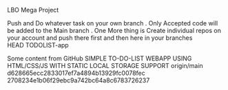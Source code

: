 
LBO
Mega Project 


Push and Do whatever task on your own branch . Only Accepted code will be added to the Main branch .
One More thing is Create individual repos on your account and push there first and then here in your branches  
 HEAD
TODOLIST-app

Some content from GitHub
SIMPLE TO-DO-LIST WEBAPP USING HTML/CSS/JS WITH STATIC LOCAL STORAGE SUPPORT
 origin/main d628665ecc2833017ef7a4894b13929fc0078fec
2708234e1b06f29ebc9a742bc64a8c6783726237
